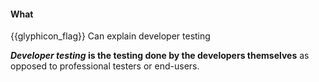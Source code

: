 <div id="title">

#### What

</div>

<span id="prereqs"></span>

<span id="outcomes">{{glyphicon_flag}} Can explain developer testing</span>

<div id="body">

**_Developer testing_ is the testing done by the developers themselves** as opposed to professional testers or end-users.

</div>

<div id="extras">
</div>